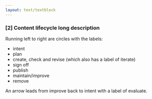 ```yaml
---
layout: text/textblock
---
```


### [2] Content lifecycle long description
Running left to right are circles with the labels:
 - intent
 - plan
 - create, check and revise (which also has a label of iterate)
 - sign off
 - publish
 - maintain/improve
 - remove

An arrow leads from improve back to intent with a label of evaluate. 

